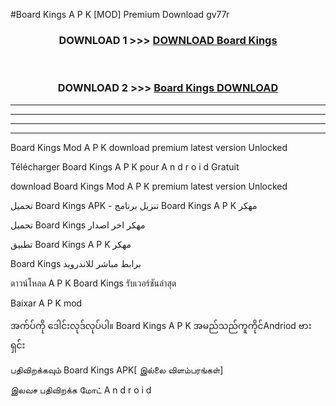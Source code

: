#Board Kings  A P K [MOD] Premium Download gv77r



<div align="center">

<h3>DOWNLOAD 1 >>> <a href="https://teeasianyam.web.app?sq=Board Kings ">DOWNLOAD Board Kings  </a></h3><br>

<h3>DOWNLOAD 2 >>> <a href="https://teeasianyam.web.app?sq=Board Kings  ">Board Kings   DOWNLOAD </a></h3>

</div>


----------------------------------------------------------

----------------------------------------------------------

----------------------------------------------------------

----------------------------------------------------------


Board Kings   Mod A P K download premium latest version Unlocked

Télécharger Board Kings   A P K pour A n d r o i d Gratuit

download Board Kings   Mod A P K premium latest version Unlocked

تحميل Board Kings   APK - تنزيل برنامج Board Kings   A P K مهكر

تحميل Board Kings   مهكر اخر اصدار

تطبيق Board Kings   A P K مهكر

Board Kings   برابط مباشر للاندرويد

ดาวน์โหลด A P K Board Kings   รับเวอร์ชันล่าสุด

Baixar A P K mod

အက်ပ်ကို ဒေါင်းလုဒ်လုပ်ပါ။ Board Kings   A P K အမည်သည်ကူကိုင်Andriod ဗားရှင်း

பதிவிறக்கவும் Board Kings   APK[ இல்லை விளம்பரங்கள்] 
 
இலவச பதிவிறக்க மோட் A n d r o i d




